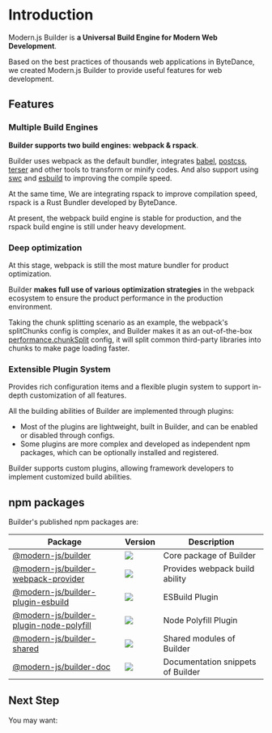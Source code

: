 # Introduction

Modern.js Builder is **a Universal Build Engine for Modern Web Development**.

Based on the best practices of thousands web applications in ByteDance, we created Modern.js Builder to provide useful features for web development.

## Features

### Multiple Build Engines

**Builder supports two build engines: webpack & rspack**.

Builder uses webpack as the default bundler, integrates [babel](https://github.com/babel/babel), [postcss](https://github.com/postcss/postcss), [terser](https://github.com/terser/terser) and other tools to transform or minify codes. And also support using [swc](https://github.com/swc-project/swc) and [esbuild](https://github.com/evanw/esbuild) to improving the compile speed.

At the same time, We are integrating rspack to improve compilation speed, rspack is a Rust Bundler developed by ByteDance.

At present, the webpack build engine is stable for production, and the rspack build engine is still under heavy development.

### Deep optimization

At this stage, webpack is still the most mature bundler for product optimization.

Builder **makes full use of various optimization strategies** in the webpack ecosystem to ensure the product performance in the production environment.

Taking the chunk splitting scenario as an example, the webpack's splitChunks config is complex, and Builder makes it as an out-of-the-box [performance.chunkSplit](/en/api/config-performance.html#performance-chunksplit) config, it will split common third-party libraries into chunks to make page loading faster.

### Extensible Plugin System

Provides rich configuration items and a flexible plugin system to support in-depth customization of all features.

All the building abilities of Builder are implemented through plugins:

- Most of the plugins are lightweight, built in Builder, and can be enabled or disabled through configs.
- Some plugins are more complex and developed as independent npm packages, which can be optionally installed and registered.

Builder supports custom plugins, allowing framework developers to implement customized build abilities.

## npm packages

Builder's published npm packages are:

| Package | Version | Description |
| --- | --- | --- |
| [@modern-js/builder](https://www.npmjs.com/package/@modern-js/builder) | ![](https://img.shields.io/npm/v/@modern-js/builder?style=flat-square) | Core package of Builder |
| [@modern-js/builder-webpack-provider](https://www.npmjs.com/package/@modern-js/builder-webpack-provider) | ![](https://img.shields.io/npm/v/@modern-js/builder-webpack-provider?style=flat-square) | Provides webpack build ability |
| [@modern-js/builder-plugin-esbuild](https://www.npmjs.com/package/@modern-js/builder-plugin-esbuild) | ![](https://img.shields.io/npm/v/@modern-js/builder-plugin-esbuild?style=flat-square) | ESBuild Plugin |
| [@modern-js/builder-plugin-node-polyfill](https://www.npmjs.com/package/@modern-js/builder-plugin-node-polyfill) | ![](https://img.shields.io/npm/v/@modern-js/builder-plugin-node-polyfill?style=flat-square) | Node Polyfill Plugin |
| [@modern-js/builder-shared](https://www.npmjs.com/package/@modern-js/builder-shared) | ![](https://img.shields.io/npm/v/@modern-js/builder-shared?style=flat-square) | Shared modules of Builder |
| [@modern-js/builder-doc](https://www.npmjs.com/package/@modern-js/builder-doc) | ![](https://img.shields.io/npm/v/@modern-js/builder-doc?style=flat-square) | Documentation snippets of Builder |

## Next Step

You may want:

<NextSteps>
  <Step href="/guide/quick-start.html" title="Quick Start" description="Learn how to use Builder"/>
  <Step href="/guide/features.html" title="All Features" description="Learn all features of Builder"/>
  <Step href="/api" title="API Reference" description="View detailed API documentation"/>
</NextSteps>
